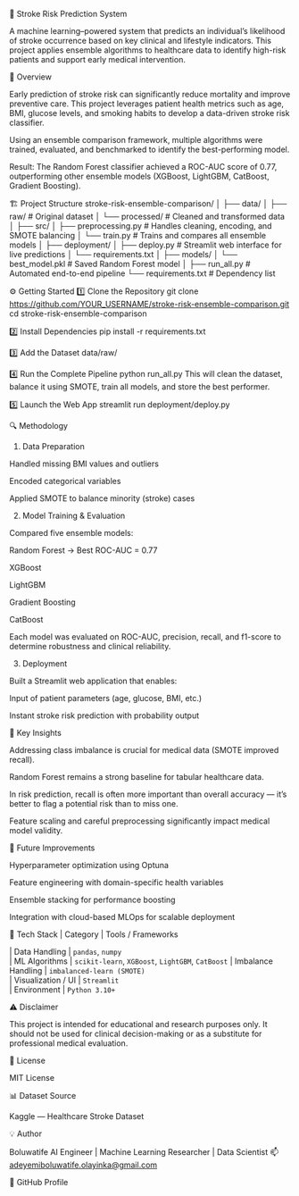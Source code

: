 🧠 Stroke Risk Prediction System

A machine learning–powered system that predicts an individual’s likelihood of stroke occurrence based on key clinical and lifestyle indicators. This project applies ensemble algorithms to healthcare data to identify high-risk patients and support early medical intervention.

📘 Overview

Early prediction of stroke risk can significantly reduce mortality and improve preventive care.
This project leverages patient health metrics such as age, BMI, glucose levels, and smoking habits to develop a data-driven stroke risk classifier.

Using an ensemble comparison framework, multiple algorithms were trained, evaluated, and benchmarked to identify the best-performing model.

Result:
The Random Forest classifier achieved a ROC-AUC score of 0.77, outperforming other ensemble models (XGBoost, LightGBM, CatBoost, Gradient Boosting).

🏗️ Project Structure
stroke-risk-ensemble-comparison/
│
├── data/
│   ├── raw/           # Original dataset
│   └── processed/     # Cleaned and transformed data
│
├── src/
│   ├── preprocessing.py    # Handles cleaning, encoding, and SMOTE balancing
│   └── train.py            # Trains and compares all ensemble models
│
├── deployment/
│   ├── deploy.py           # Streamlit web interface for live predictions
│   └── requirements.txt
│
├── models/
│   └── best_model.pkl      # Saved Random Forest model
│
├── run_all.py              # Automated end-to-end pipeline
└── requirements.txt        # Dependency list

⚙️ Getting Started
1️⃣ Clone the Repository
git clone https://github.com/YOUR_USERNAME/stroke-risk-ensemble-comparison.git
cd stroke-risk-ensemble-comparison

2️⃣ Install Dependencies
pip install -r requirements.txt

3️⃣ Add the Dataset
data/raw/

4️⃣ Run the Complete Pipeline
python run_all.py
This will clean the dataset, balance it using SMOTE, train all models, and store the best performer.

5️⃣ Launch the Web App
streamlit run deployment/deploy.py


🔍 Methodology
1. Data Preparation

Handled missing BMI values and outliers

Encoded categorical variables

Applied SMOTE to balance minority (stroke) cases

2. Model Training & Evaluation

Compared five ensemble models:

Random Forest → Best ROC-AUC = 0.77

XGBoost

LightGBM

Gradient Boosting

CatBoost

Each model was evaluated on ROC-AUC, precision, recall, and f1-score to determine robustness and clinical reliability.

3. Deployment

Built a Streamlit web application that enables:

Input of patient parameters (age, glucose, BMI, etc.)

Instant stroke risk prediction with probability output

🧩 Key Insights

Addressing class imbalance is crucial for medical data (SMOTE improved recall).

Random Forest remains a strong baseline for tabular healthcare data.

In risk prediction, recall is often more important than overall accuracy — it’s better to flag a potential risk than to miss one.

Feature scaling and careful preprocessing significantly impact medical model validity.

🚀 Future Improvements

Hyperparameter optimization using Optuna

Feature engineering with domain-specific health variables

Ensemble stacking for performance boosting

Integration with cloud-based MLOps for scalable deployment

🧰 Tech Stack
| Category           | Tools / Frameworks                                
 
| Data Handling      | `pandas`, `numpy`                                 
| ML Algorithms      | `scikit-learn`, `XGBoost`, `LightGBM`, `CatBoost` 
| Imbalance Handling | `imbalanced-learn (SMOTE)`                        
| Visualization / UI | `Streamlit`                                       
| Environment        | `Python 3.10+`                                    


⚠️ Disclaimer

This project is intended for educational and research purposes only.
It should not be used for clinical decision-making or as a substitute for professional medical evaluation.

📜 License

MIT License

📊 Dataset Source

Kaggle — Healthcare Stroke Dataset

💡 Author

Boluwatife 
AI Engineer | Machine Learning Researcher | Data Scientist
📫 adeyemiboluwatife.olayinka@gmail.com

🔗 GitHub Profile